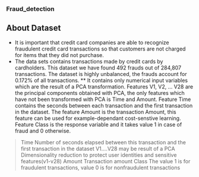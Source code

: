 ### Fraud_detection
## About Dataset
* It is important that credit card companies are able to recognize fraudulent credit card transactions so that customers are not charged for items that they did not purchase.
* The data sets contains transactions made by credit cards by cardholders. This dataset we have found 492 frauds out of 284,807 transactions. The dataset is highly unbalanced, the frauds account for 0.172% of all transactions.
** It contains only numerical input variables which are the result of a PCA transformation. Features V1, V2, … V28 are the principal components obtained with PCA, the only features which have not been transformed with PCA is Time and Amount. Feature Time contains the seconds between each transaction and the first transaction in the dataset. The feature Amount is the transaction Amount, this feature can be used for example-dependant cost-senstive learning. Feature Class is the response variable and it takes value 1 in case of fraud and 0 otherwise.
>Time
>Number of seconds elapsed between this transaction and the first transaction in the dataset
> V1….V28
> may be result of a PCA Dimensionality reduction to protect user identities and sensitive features(v1-v28)
> Amount
> Transaction amount
> Class
> The value 1 is for fraudulent transactions, value 0 is for nonfraudulent transactions

